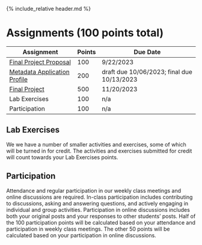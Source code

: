 {% include_relative header.md %}

# Assignments (100 points total)

| Assignment                                                                | Points | Due Date   |
| ------------------------------------------------------------------------- | ------ | ---------- |
| [Final Project Proposal](assignment_final_project_proposal.md)            | 100     | 9/22/2023  |
| [Metadata Application Profile](assignment_metadata_application_profile.md)| 200     | draft due 10/06/2023; final due 10/13/2023 |
| [Final Project](assignment_final_project.md)                              | 500     | 11/20/2023 |
| Lab Exercises                                                             | 100     | n/a        |
| Participation                                                             | 100     | n/a        |

## Lab Exercises
We we have a number of smaller activities and exercises, some of which will be turned in for credit. The activities and exercises submitted for credit will count towards your Lab Exercises points.

## Participation
Attendance and regular participation in our weekly class meetings and online discussions are required. In-class participation includes contributing to discussions, asking and answering questions, and actively engaging in individual and group activities. Participation in online discussions includes both your original posts and your responses to other students’ posts. Half of the 100 participation points will be calculated based on your attendance and participation in weekly class meetings. The other 50 points will be calculated based on your participation in online discussions.

<!--
Lab exercises:

- intro videos 15
- markdown exercise 15
- ocr exercise 15
- tei exercise 15
- metadata and functional requirements 20
- controlled vocabulary lab 20

-->


